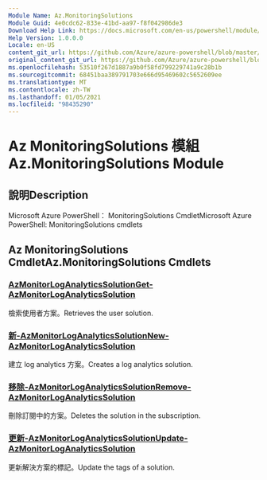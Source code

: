 ```yaml
---
Module Name: Az.MonitoringSolutions
Module Guid: 4e0cdc62-833e-41bd-aa97-f8f042986de3
Download Help Link: https://docs.microsoft.com/en-us/powershell/module/az.monitoringsolutions
Help Version: 1.0.0.0
Locale: en-US
content_git_url: https://github.com/Azure/azure-powershell/blob/master/src/MonitoringSolutions/help/Az.MonitoringSolutions.md
original_content_git_url: https://github.com/Azure/azure-powershell/blob/master/src/MonitoringSolutions/help/Az.MonitoringSolutions.md
ms.openlocfilehash: 53510f267d1887a9b0f58fd799229741a9c28b1b
ms.sourcegitcommit: 68451baa389791703e666d95469602c5652609ee
ms.translationtype: MT
ms.contentlocale: zh-TW
ms.lasthandoff: 01/05/2021
ms.locfileid: "98435290"
---
```

# <span data-ttu-id="42fbd-101">Az MonitoringSolutions 模組</span><span class="sxs-lookup"><span data-stu-id="42fbd-101">Az.MonitoringSolutions Module</span></span>
## <span data-ttu-id="42fbd-102">說明</span><span class="sxs-lookup"><span data-stu-id="42fbd-102">Description</span></span>
<span data-ttu-id="42fbd-103">Microsoft Azure PowerShell： MonitoringSolutions Cmdlet</span><span class="sxs-lookup"><span data-stu-id="42fbd-103">Microsoft Azure PowerShell: MonitoringSolutions cmdlets</span></span>

## <span data-ttu-id="42fbd-104">Az MonitoringSolutions Cmdlet</span><span class="sxs-lookup"><span data-stu-id="42fbd-104">Az.MonitoringSolutions Cmdlets</span></span>
### [<span data-ttu-id="42fbd-105">AzMonitorLogAnalyticsSolution</span><span class="sxs-lookup"><span data-stu-id="42fbd-105">Get-AzMonitorLogAnalyticsSolution</span></span>](Get-AzMonitorLogAnalyticsSolution.md)
<span data-ttu-id="42fbd-106">檢索使用者方案。</span><span class="sxs-lookup"><span data-stu-id="42fbd-106">Retrieves the user solution.</span></span>

### [<span data-ttu-id="42fbd-107">新-AzMonitorLogAnalyticsSolution</span><span class="sxs-lookup"><span data-stu-id="42fbd-107">New-AzMonitorLogAnalyticsSolution</span></span>](New-AzMonitorLogAnalyticsSolution.md)
<span data-ttu-id="42fbd-108">建立 log analytics 方案。</span><span class="sxs-lookup"><span data-stu-id="42fbd-108">Creates a log analytics solution.</span></span>

### [<span data-ttu-id="42fbd-109">移除-AzMonitorLogAnalyticsSolution</span><span class="sxs-lookup"><span data-stu-id="42fbd-109">Remove-AzMonitorLogAnalyticsSolution</span></span>](Remove-AzMonitorLogAnalyticsSolution.md)
<span data-ttu-id="42fbd-110">刪除訂閱中的方案。</span><span class="sxs-lookup"><span data-stu-id="42fbd-110">Deletes the solution in the subscription.</span></span>

### [<span data-ttu-id="42fbd-111">更新-AzMonitorLogAnalyticsSolution</span><span class="sxs-lookup"><span data-stu-id="42fbd-111">Update-AzMonitorLogAnalyticsSolution</span></span>](Update-AzMonitorLogAnalyticsSolution.md)
<span data-ttu-id="42fbd-112">更新解決方案的標記。</span><span class="sxs-lookup"><span data-stu-id="42fbd-112">Update the tags of a solution.</span></span>

